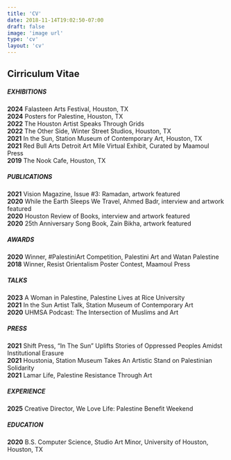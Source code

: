 ```yaml
---
title: 'CV'
date: 2018-11-14T19:02:50-07:00
draft: false
image: 'image url'
type: 'cv'
layout: 'cv'
---
```


## Cirriculum Vitae

##### EXHIBITIONS

**2024** Falasteen Arts Festival, Houston, TX  
**2024** Posters for Palestine, Houston, TX  
**2022** The Houston Artist Speaks Through Grids  
**2022** The Other Side, Winter Street Studios, Houston, TX  
**2021** In the Sun, Station Museum of Contemporary Art, Houston, TX  
**2021** Red Bull Arts Detroit Art Mile Virtual Exhibit, Curated by Maamoul Press  
**2019** The Nook Cafe, Houston, TX

##### PUBLICATIONS

**2021** Vision Magazine, Issue #3: Ramadan, artwork featured  
**2020** While the Earth Sleeps We Travel, Ahmed Badr, interview and artwork featured  
**2020** Houston Review of Books, interview and artwork featured  
**2020** 25th Anniversary Song Book, Zain Bikha, artwork featured   

##### AWARDS

**2020** Winner, #PalestiniArt Competition, Palestini Art and Watan Palestine  
**2018** Winner, Resist Orientalism Poster Contest, Maamoul Press  

##### TALKS

**2023** A Woman in Palestine, Palestine Lives at Rice University  
**2021** In the Sun Artist Talk, Station Museum of Contemporary Art  
**2020** UHMSA Podcast: The Intersection of Muslims and Art 

##### PRESS

**2021** Shift Press, “In The Sun” Uplifts Stories of Oppressed Peoples Amidst Institutional Erasure  
**2021** Houstonia, Station Museum Takes An Artistic Stand on Palestinian Solidarity  
**2021** Lamar Life, Palestine Resistance Through Art 

##### EXPERIENCE

**2025** Creative Director, We Love Life: Palestine Benefit Weekend

##### EDUCATION

**2020** B.S. Computer Science, Studio Art Minor, University of Houston, Houston, TX  
